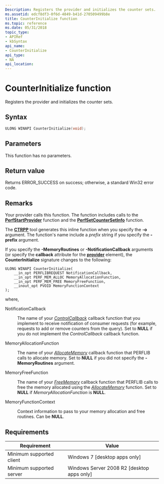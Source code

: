 ```yaml
---
Description: Registers the provider and initializes the counter sets.
ms.assetid: edcf8df3-0f6d-4849-b41d-270509499b8e
title: CounterInitialize function
ms.topic: reference
ms.date: 05/31/2018
topic_type: 
- APIRef
- kbSyntax
api_name: 
- CounterInitialize
api_type: 
- NA
api_location: 
---
```


# CounterInitialize function

Registers the provider and initializes the counter sets.

## Syntax


```C++
ULONG WINAPI CounterInitialize(void);
```



## Parameters

This function has no parameters.

## Return value

Returns ERROR\_SUCCESS on success; otherwise, a standard Win32 error code.

## Remarks

Your provider calls this function. The function includes calls to the [**PerfStartProvider**](/windows/desktop/api/Perflib/nf-perflib-perfstartprovider) function and the [**PerfSetCounterSetInfo**](/windows/desktop/api/Perflib/nf-perflib-perfsetcountersetinfo) function.

The [**CTRPP**](ctrpp.md) tool generates this inline function when you specify the **-o** argument. The function's name include a *prefix* string if you specify the **-prefix** argument.

If you specify the **-MemoryRoutines** or **-NotificationCallback** arguments (or specify the **callback** attribute for the [**provider**](/windows/desktop/PerfCtrs/performance-counters-provider--counters--element) element), the **CounterInitialize** signature changes to the following:

``` syntax
ULONG WINAPI CounterInitialize(
    __in_opt PERFLIBREQUEST NotificationCallback,
    __in_opt PERF_MEM_ALLOC MemoryAllocationFunction,
    __in_opt PERF_MEM_FREE MemoryFreeFunction,
    __inout_opt PVOID MemoryFunctionContext
);
```

where,

<dl> <dt>

<span id="NotificationCallback"></span><span id="notificationcallback"></span><span id="NOTIFICATIONCALLBACK"></span>NotificationCallback
</dt> <dd>

The name of your [*ControlCallback*](/windows/desktop/api/Perflib/nc-perflib-perflibrequest) callback function that you implement to receive notification of consumer requests (for example, requests to add or remove counters from the query). Set to **NULL** if you do not implement the *ControlCallback* callback function.

</dd> <dt>

<span id="MemoryAllocationFunction"></span><span id="memoryallocationfunction"></span><span id="MEMORYALLOCATIONFUNCTION"></span>MemoryAllocationFunction
</dt> <dd>

The name of your [*AllocateMemory*](/windows/desktop/api/Perflib/nc-perflib-perf_mem_alloc) callback function that PERFLIB calls to allocate memory. Set to **NULL** if you did not specify the **-MemoryRoutines** argument.

</dd> <dt>

<span id="MemoryFreeFunction"></span><span id="memoryfreefunction"></span><span id="MEMORYFREEFUNCTION"></span>MemoryFreeFunction
</dt> <dd>

The name of your [*FreeMemory*](/windows/desktop/api/Perflib/nc-perflib-perf_mem_free) callback function that PERFLIB calls to free the memory allocated using the [*AllocateMemory*](/windows/desktop/api/Perflib/nc-perflib-perf_mem_alloc) function. Set to **NULL** if *MemoryAllocationFunction* is **NULL**.

</dd> <dt>

<span id="MemoryFunctionContext"></span><span id="memoryfunctioncontext"></span><span id="MEMORYFUNCTIONCONTEXT"></span>MemoryFunctionContext
</dt> <dd>

Context information to pass to your memory allocation and free routines. Can be **NULL**.

</dd> </dl>

## Requirements



| Requirement | Value |
|-------------------------------------|---------------------------------------------------------|
| Minimum supported client<br/> | Windows 7 \[desktop apps only\]<br/>              |
| Minimum supported server<br/> | Windows Server 2008 R2 \[desktop apps only\]<br/> |



 

